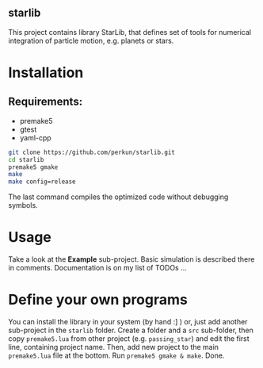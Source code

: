 starlib
---

This project contains library StarLib, that defines set of tools for numerical
integration of particle motion, e.g. planets or stars.

# Installation

## Requirements:

* premake5
* gtest
* yaml-cpp

```bash
git clone https://github.com/perkun/starlib.git
cd starlib
premake5 gmake
make
make config=release
```

The last command compiles the optimized code without debugging symbols.


# Usage

Take a look at the **Example** sub-project. Basic simulation is described
there in comments. Documentation is on my list of TODOs ...


# Define your own programs

You can install the library in your system (by hand :] ) or, just add another
sub-project in the `starlib` folder. Create a folder and a `src` sub-folder, then
copy `premake5.lua` from other project (e.g. `passing_star`) and edit the first
line, containing project name. Then, add new project to the main `premake5.lua`
file at the bottom. Run `premake5 gmake & make`. Done.
